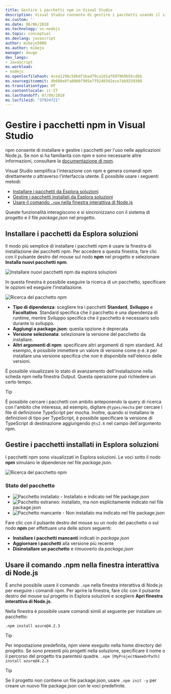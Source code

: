 ```yaml
---
title: Gestire i pacchetti npm in Visual Studio
description: Visual Studio consente di gestire i pacchetti usando il sistema di gestione pacchetti Node.js (npm)
ms.custom: ''
ms.date: 06/06/2018
ms.technology: vs-nodejs
ms.topic: conceptual
ms.devlang: javascript
author: mikejo5000
ms.author: mikejo
manager: douge
dev_langs:
- JavaScript
ms.workload:
- nodejs
ms.openlocfilehash: 4cea1296c58bdf1bad79ca2d1af697969b56cdbb
ms.sourcegitcommit: db680e8fa8066f905e7f9240342ece7ab9259308
ms.translationtype: HT
ms.contentlocale: it-IT
ms.lasthandoff: 07/09/2018
ms.locfileid: "37924721"
---
```

# <a name="manage-npm-packages-in-visual-studio"></a>Gestire i pacchetti npm in Visual Studio

npm consente di installare e gestire i pacchetti per l'uso nelle applicazioni Node.js. Se non si ha familiarità con npm e sono necessarie altre informazioni, consultare la [documentazione di npm](https://docs.npmjs.com/).

Visual Studio semplifica l'interazione con npm e genera comandi npm direttamente o attraverso l'interfaccia utente. È possibile usare i seguenti metodi:
* [Installare i pacchetti da Esplora soluzioni](#npmInstallWindow)
* [Gestire i pacchetti installati da Esplora soluzioni](#solutionExplorer)
* [Usare il comando `.npm` nella finestra interattiva di Node.js](#interactive)

Queste funzionalità interagiscono e si sincronizzano con il sistema di progetto e il file *package.json* nel progetto.

## <a name="npmInstallWindow"></a> Installare i pacchetti da Esplora soluzioni

Il modo più semplice di installare i pacchetti npm è usare la finestra di installazione dei pacchetti npm. Per accedere a questa finestra, fare clic con il pulsante destro del mouse sul nodo **npm** nel progetto e selezionare **Installa nuovi pacchetti npm**.

![Installare nuovi pacchetti npm da esplora soluzioni](../javascript/media/solution-explorer-install-package.png)

In questa finestra è possibile eseguire la ricerca di un pacchetto, specificare le opzioni ed eseguire l'installazione. 

![Ricerca del pacchetto npm](../javascript/media/search-package.png)

* **Tipo di dipendenza**: scegliere tra i pacchetti **Standard**, **Sviluppo** e **Facoltativo**. Standard specifica che il pacchetto è una dipendenza di runtime, mentre Sviluppo specifica che il pacchetto è necessario solo durante lo sviluppo.
* **Aggiungi a package.json**: questa opzione è deprecata
* **Versione selezionata**: selezionare la versione del pacchetto da installare.
* **Altri argomenti di npm**: specificare altri argomenti di npm standard. Ad esempio, è possibile immettere un valore di versione come `@~0.8` per installare una versione specifica che non è disponibile nell'elenco delle versioni.

È possibile visualizzare lo stato di avanzamento dell'installazione nella scheda npm nella finestra Output. Questa operazione può richiedere un certo tempo.

> [!TIP]
> È possibile cercare i pacchetti con ambito anteponendo la query di ricerca con l'ambito che interessa, ad esempio, digitare `@types/mocha` per cercare i file di definizione TypeScript per mocha. Inoltre, quando si installano le definizioni di tipo per TypeScript, è possibile specificare la versione di TypeScript di destinazione aggiungendo `@ts2.6` nel campo dell'argomento npm.

## <a name="solutionExplorer"></a>Gestire i pacchetti installati in Esplora soluzioni

I pacchetti npm sono visualizzati in Esplora soluzioni. Le voci sotto il nodo **npm** simulano le dipendenze nel file *package.json*.

![Ricerca del pacchetto npm](../javascript/media/solution-explorer-status.png)

### <a name="package-status"></a>Stato del pacchetto
* ![Pacchetto installato](../javascript/media/installed-npm.png) - Installato e indicato nel file package.json
* ![Pacchetto estraneo](../javascript/media/extraneous-npm.png): installato, ma non esplicitamente indicato nel file package.json
* ![Pacchetto mancante](../javascript/media/missing-npm.png) - Non installato ma indicato nel file package.json

Fare clic con il pulsante destro del mouse su un nodo del pacchetto o sul nodo **npm** per effettuare una delle azioni seguenti:
* **Installare i pacchetti mancanti** indicati in *package.json*
* **Aggiornare i pacchetti** alla versione più recente
* **Disinstallare un pacchetto** e rimuoverlo da *package.json*

## <a name="interactive"></a>Usare il comando .npm nella finestra interattiva di Node.js

È anche possibile usare il comando `.npm` nella finestra interattiva di Node.js per eseguire i comandi npm. Per aprire la finestra, fare clic con il pulsante destro del mouse sul progetto in Esplora soluzioni e scegliere **Apri finestra interattiva di Node.js**.

Nella finestra è possibile usare comandi simili al seguente per installare un pacchetto:

`.npm install azure@4.2.3`
 
 > [!Tip]
 > Per impostazione predefinita, npm viene eseguito nella home directory del progetto. Se sono presenti più progetti nella soluzione, specificare il nome o il percorso del progetto tra parentesi quadre. 
 > `.npm [MyProjectNameOrPath] install azure@4.2.3`

 > [!Tip]
 > Se il progetto non contiene un file package.json, usare `.npm init -y` per creare un nuovo file package.json con le voci predefinite. 